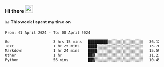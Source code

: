 ### Hi there <a href="https://www.gautamkrishnar.com/"><img src="https://media.giphy.com/media/hvRJCLFzcasrR4ia7z/giphy.gif" width="25px"></a>

📊 **This week I spent my time on**

<!--START_SECTION:waka-->

```txt
From: 01 April 2024 - To: 08 April 2024

Go                    3 hrs 15 mins   █████████░░░░░░░░░░░░░░░░   36.12 %
Text                  1 hr 25 mins    ████░░░░░░░░░░░░░░░░░░░░░   15.70 %
Markdown              1 hr 24 mins    ████░░░░░░░░░░░░░░░░░░░░░   15.59 %
Other                 1 hr            ██▓░░░░░░░░░░░░░░░░░░░░░░   11.21 %
Python                56 mins         ██▓░░░░░░░░░░░░░░░░░░░░░░   10.45 %
```

<!--END_SECTION:waka-->
